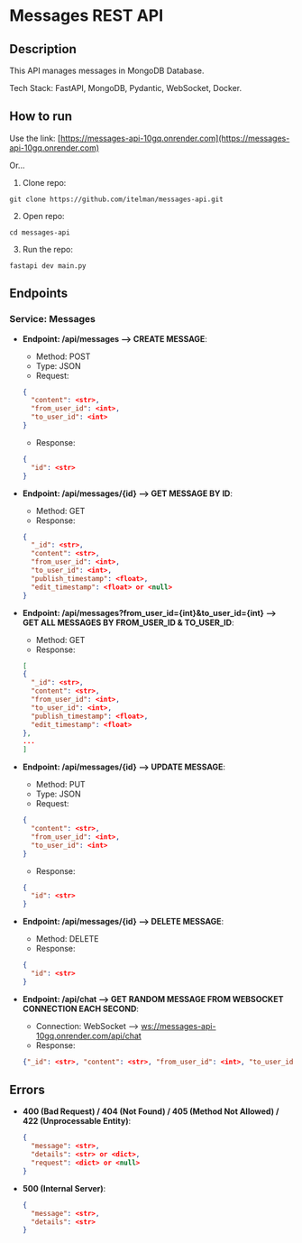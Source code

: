 # Messages REST API

## Description

This API manages messages in MongoDB Database.

Tech Stack: FastAPI, MongoDB, Pydantic, WebSocket, Docker.

## How to run

Use the link: [https://messages-api-10gq.onrender.com](https://messages-api-10gq.onrender.com)

Or...

1. Clone repo:

```shell
git clone https://github.com/itelman/messages-api.git
```

2. Open repo:

```shell
cd messages-api
```

3. Run the repo:

```shell
fastapi dev main.py
```

## Endpoints

### Service: Messages

- **Endpoint: /api/messages --> CREATE MESSAGE**:
    - Method: POST
    - Type: JSON
    - Request:
  ```json
  {
    "content": <str>,
    "from_user_id": <int>,
    "to_user_id": <int>
  }
  ```
    - Response:
  ```json
  {
    "id": <str>
  }
  ```

- **Endpoint: /api/messages/{id} --> GET MESSAGE BY ID**:
    - Method: GET
    - Response:
  ```json
  {
    "_id": <str>,
    "content": <str>,
    "from_user_id": <int>,
    "to_user_id": <int>,
    "publish_timestamp": <float>,
    "edit_timestamp": <float> or <null>
  }
  ```

- **Endpoint: /api/messages?from_user_id={int}&to_user_id={int} --> GET ALL MESSAGES BY FROM_USER_ID & TO_USER_ID**:
    - Method: GET
    - Response:
  ```json
  [
  {
    "_id": <str>,
    "content": <str>,
    "from_user_id": <int>,
    "to_user_id": <int>,
    "publish_timestamp": <float>,
    "edit_timestamp": <float>
  },
  ...
  ]
  ```

- **Endpoint: /api/messages/{id} --> UPDATE MESSAGE**:
    - Method: PUT
    - Type: JSON
    - Request:
  ```json
  {
    "content": <str>,
    "from_user_id": <int>,
    "to_user_id": <int>
  }
  ```
    - Response:
  ```json
  {
    "id": <str>
  }
  ```

- **Endpoint: /api/messages/{id} --> DELETE MESSAGE**:
    - Method: DELETE
    - Response:
  ```json
  {
    "id": <str>
  }
  ```

- **Endpoint: /api/chat --> GET RANDOM MESSAGE FROM WEBSOCKET CONNECTION EACH SECOND**:
    - Connection:
      WebSocket --> [ws://messages-api-10gq.onrender.com/api/chat](ws://messages-api-10gq.onrender.com/api/chat)
    - Response:
  ```json
  {"_id": <str>, "content": <str>, "from_user_id": <int>, "to_user_id": <int>, "publish_timestamp": <float>}
  ```

## Errors

- **400 (Bad Request) / 404 (Not Found) / 405 (Method Not Allowed) / 422 (Unprocessable Entity)**:
  ```json
  {
    "message": <str>,
    "details": <str> or <dict>,
    "request": <dict> or <null>
  }
  ```

- **500 (Internal Server)**:
  ```json
  {
    "message": <str>,
    "details": <str>
  }
  ```